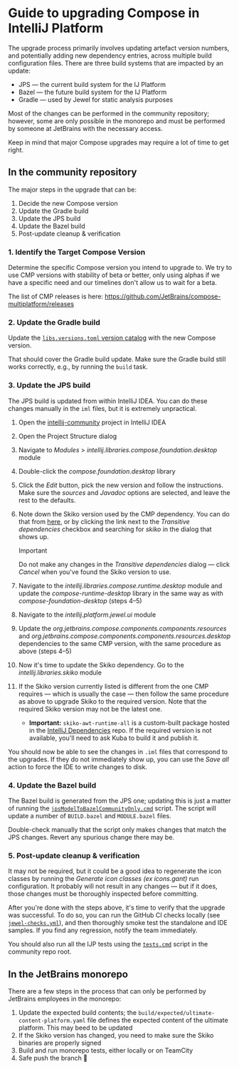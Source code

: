 # Guide to upgrading Compose in IntelliJ Platform

The upgrade process primarily involves updating artefact version numbers, and potentially adding new dependency entries,
across multiple build configuration files.
There are three build systems that are impacted by an update:

* JPS — the current build system for the IJ Platform
* Bazel — the future build system for the IJ Platform
* Gradle — used by Jewel for static analysis purposes

Most of the changes can be performed in the community repository; however, some are only possible in the monorepo and
must be performed by someone at JetBrains with the necessary access.

Keep in mind that major Compose upgrades may require a lot of time to get right.

## In the community repository

The major steps in the upgrade that can be:

1. Decide the new Compose version
2. Update the Gradle build
3. Update the JPS build
4. Update the Bazel build
5. Post-update cleanup & verification

### 1. Identify the Target Compose Version

Determine the specific Compose version you intend to upgrade to. We try to use CMP versions with stability of beta or
better,
only using alphas if we have a specific need and our timelines don't allow us to wait for a beta.

The list of CMP releases is here: https://github.com/JetBrains/compose-multiplatform/releases

### 2. Update the Gradle build

Update the [`libs.versions.toml` version catalog](../gradle/libs.versions.toml) with the new Compose version.

That should cover the Gradle build update. Make sure the Gradle build still works correctly, e.g., by running the
`build` task.

### 3. Update the JPS build

The JPS build is updated from within IntelliJ IDEA. You can do these changes manually in the `iml` files, but it is
extremely unpractical.

1. Open the [intellij-community](../../..) project in IntelliJ IDEA
2. Open the Project Structure dialog
3. Navigate to _Modules_ > _intellij.libraries.compose.foundation.desktop_ module
4. Double-click the _compose.foundation.desktop_ library
5. Click the _Edit_ button, pick the new version and follow the instructions. Make sure the _sources_ and _Javadoc_
   options are selected, and leave the rest to the defaults.
6. Note down the Skiko version used by the CMP dependency. You can do that
   from [here](https://mvnrepository.com/artifact/org.jetbrains.compose.foundation/foundation),
   or by clicking the link next to the _Transitive dependencies_ checkbox and searching for _skiko_ in the dialog that
   shows up.

   > [!IMPORTANT]
   > Do not make any changes in the _Transitive dependencies_ dialog — click _Cancel_ when you've found the Skiko
   version to use.
7. Navigate to the _intellij.libraries.compose.runtime.desktop_ module and update the _compose-runtime-desktop_ library
   in the same way as with _compose-foundation-desktop_ (steps 4–5)
8. Navigate to the _intellij.platform.jewel.ui_ module
9. Update the _org.jetbrains.compose.components.components.resources_ and
   _org.jetbrains.compose.components.components.resources.desktop_ dependencies to the same CMP version, with the same
   procedure as above (steps 4–5)
10. Now it's time to update the Skiko dependency. Go to the _intellij.libraries.skiko_ module
11. If the Skiko version currently listed is different from the one CMP requires — which is usually the case — then
    follow the same procedure as above to upgrade Skiko to the required version. Note that the required Skiko version
    may not be the latest one.
    * **Important:** `skiko-awt-runtime-all` is a custom-built package hosted in the
      [IntelliJ Dependencies](https://packages.jetbrains.team/maven/p/ij/intellij-dependencies/org/jetbrains/skiko/skiko-awt-runtime-all/)
      repo. If the required version is not available, you'll need to ask Kuba to build it and publish it.

You should now be able to see the changes in `.iml` files that correspond to the upgrades. If they do not immediately
show up, you can use the _Save all_ action to force the IDE to write changes to disk.

### 4. Update the Bazel build

The Bazel build is generated from the JPS one; updating this is just a matter of running the [
`jpsModelToBazelCommunityOnly.cmd`](../../../build/jpsModelToBazelCommunityOnly.cmd) script. The script will update a
number of `BUILD.bazel` and `MODULE.bazel` files.

Double-check manually that the script only makes changes that match the JPS changes. Revert any spurious change there
may be.

### 5. Post-update cleanup & verification

It may not be required, but it could be a good idea to regenerate the icon classes by running the _Generate icon
classes (ex icons.gant)_ run configuration. It probably will not result in any changes — but if it does, those changes
must be thoroughly inspected before committing.

After you're done with the steps above, it's time to verify that the upgrade was successful. To do so, you can run the
GitHub CI checks locally (see [`jewel-checks.yml`](../../../.github/workflows/jewel-checks.yml)), and then thoroughly
smoke test the standalone and IDE samples. If you find any regression, notify the team immediately.

You should also run all the IJP tests using the [`tests.cmd`](../../../tests.cmd) script in the community repo root.

## In the JetBrains monorepo

There are a few steps in the process that can only be performed by JetBrains employees in the monorepo:

1. Update the expected build contents; the `build/expected/ultimate-content-platform.yaml` file defines the expected
   content of the ultimate platform. This may beed to be updated
2. If the Skiko version has changed, you need to make sure the Skiko binaries are properly signed
3. Build and run monorepo tests, either locally or on TeamCity
4. Safe push the branch 🤞
